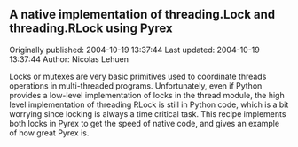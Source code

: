 ## A native implementation of threading.Lock and threading.RLock using Pyrex

Originally published: 2004-10-19 13:37:44
Last updated: 2004-10-19 13:37:44
Author: Nicolas Lehuen

Locks or mutexes are very basic primitives used to coordinate threads operations in multi-threaded programs. Unfortunately, even if Python provides a low-level implementation of locks in the thread module, the high level implementation of threading RLock is still in Python code, which is a bit worrying since locking is always a time critical task. This recipe implements both locks in Pyrex to get the speed of native code, and gives an example of how great Pyrex is.